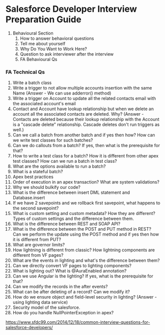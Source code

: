# Salesforce Developer Interview Preparation Guide

1. Behavioural Section
    1. How to answer behavioral questions
    1. Tell me about yourself
    1. Why Do You Want to Work Here?
    1. Question to ask interviewer after the interview
    1. FA Behavioural Qs

### FA Technical Qs

1. Write a batch class
2. Write a trigger to not allow multiple accounts insertion with the same Name (Answer - We can use adderror() method)
3. Write a trigger on Account to update all the related contacts email with the associated account's email
4. Contact and Account have lookup relationship but when we delete an account all the associated contacts are deleted. Why? (Answer - Contacts are deleted because their lookup relationship with the Account is a "cascade delete" relationship. Cascade deletes don't run triggers as well.)
5. Can we call a batch from another batch and if yes then how? How can we write test classes for such batches?
6. Can we do callouts from a batch? If yes, then what is the prerequisite for that?
7. How to write a test class for a batch? How it is different from other apex test classes? How can we run a batch in test class?
8. What are the options available to run a batch?
9. What is a stateful batch?
10. Apex best practices
11. Order of execution in an apex transaction? What are system validations?
12. Why we should bulkify our code?
13. What is the difference between insert DML statement and Database.insert
14. If we have 2 savepoints and we rollback first savepoint, what happens to the second savepoint?
15. What is custom setting and custom metadata? How they are different? Types of custom settings and the difference between them.
16. What is the difference between REST and SOAP API?
17. What is the difference between the POST and PUT method in REST? Can we perform the update using the POST method and if yes then how it is different from PUT?
18. What are governor limits?
19. How lightning is different from classic? How lightning components are different from VF pages?
20. What are the events in lighting and what's the difference between them?
21. Can we directly convert VF pages to lighting components?
22. What is lighting out? What is @AuraEnabled annotation?
23. Can we use Angular is the lighting? If yes, what is the prerequisite for that?
24. Can we modify the records in the after events?
25. What can be after deleting of a record? Can we modify it?
26. How do we ensure object and field-level security in lighting? (Answer - using lighting data service)
27. Security model of the salesforce.
28. How do you handle NullPointerException in apex?

https://www.sfdc99.com/2014/12/18/common-interview-questions-for-salesforce-developers/
